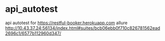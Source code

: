 # api_autotest
api autotest for https://restful-booker.herokuapp.com
allure http://10.43.37.24:56134/index.html#suites/bcb06ebb0f710c826781562ead2696c1/6577b112960d347/

